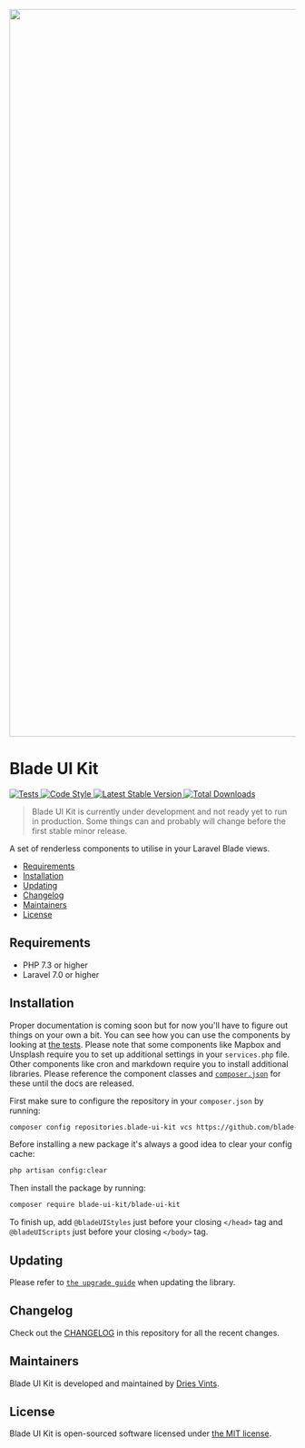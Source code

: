 <p align="center">
    <img src="https://github.com/blade-ui-kit/art/blob/master/socialcard.png" width="1280" title="Social Card Blade UI Kit">
</p>

# Blade UI Kit

<a href="https://github.com/blade-ui-kit/blade-ui-kit/actions?query=workflow%3ATests">
    <img src="https://github.com/blade-ui-kit/blade-ui-kit/workflows/Tests/badge.svg" alt="Tests">
</a>
<a href="https://github.com/blade-ui-kit/blade-ui-kit/actions?query=workflow%3A%22Code+Style%22">
    <img src="https://github.com/blade-ui-kit/blade-ui-kit/workflows/Code%20Style/badge.svg" alt="Code Style">
</a>
<a href="https://packagist.org/packages/blade-ui-kit/blade-ui-kit">
    <img src="https://poser.pugx.org/blade-ui-kit/blade-ui-kit/v/stable.svg" alt="Latest Stable Version">
</a>
<a href="https://packagist.org/packages/blade-ui-kit/blade-ui-kit">
    <img src="https://poser.pugx.org/blade-ui-kit/blade-ui-kit/d/total.svg" alt="Total Downloads">
</a>

> Blade UI Kit is currently under development and not ready yet to run in production. Some things can and probably will change before the first stable minor release.

A set of renderless components to utilise in your Laravel Blade views.

- [Requirements](#requirements)
- [Installation](#installation)
- [Updating](#updating)
- [Changelog](#changelog)
- [Maintainers](#maintainers)
- [License](#license)

## Requirements

- PHP 7.3 or higher
- Laravel 7.0 or higher

## Installation

Proper documentation is coming soon but for now you'll have to figure out things on your own a bit. You can see how you can use the components by looking at [the tests](./tests). Please note that some components like Mapbox and Unsplash require you to set up additional settings in your `services.php` file. Other components like cron and markdown require you to install additional libraries. Please reference the component classes and [`composer.json`](./composer.json) for these until the docs are released.

First make sure to configure the repository in your `composer.json` by running:

```bash
composer config repositories.blade-ui-kit vcs https://github.com/blade-ui-kit/blade-ui-kit
```

Before installing a new package it's always a good idea to clear your config cache:

```bash
php artisan config:clear
```

Then install the package by running:

```bash
composer require blade-ui-kit/blade-ui-kit
```

To finish up, add `@bladeUIStyles` just before your closing `</head>` tag and `@bladeUIScripts` just before your closing `</body>` tag.

## Updating

Please refer to [`the upgrade guide`](UPGRADE.md) when updating the library.

## Changelog

Check out the [CHANGELOG](CHANGELOG.md) in this repository for all the recent changes.

## Maintainers

Blade UI Kit is developed and maintained by [Dries Vints](https://driesvints.com).

## License

Blade UI Kit is open-sourced software licensed under [the MIT license](LICENSE.md).
